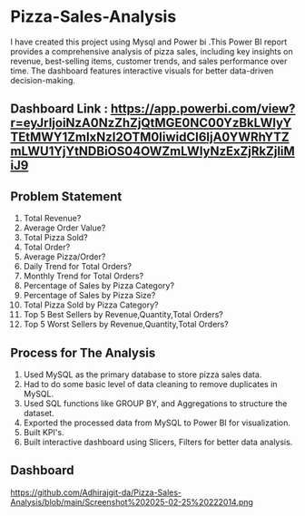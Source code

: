 # Pizza-Sales-Analysis
I have created this project using Mysql and Power bi .This Power BI report provides a comprehensive analysis of pizza sales, including key insights on revenue, best-selling items, customer trends, and sales performance over time. The dashboard features interactive visuals for better data-driven decision-making.

## Dashboard Link : https://app.powerbi.com/view?r=eyJrIjoiNzA0NzZhZjQtMGE0NC00YzBkLWIyYTEtMWY1ZmIxNzI2OTM0IiwidCI6IjA0YWRhYTZmLWU1YjYtNDBiOS04OWZmLWIyNzExZjRkZjliMiJ9

## Problem Statement
1. Total Revenue?
2. Average Order Value?
3. Total Pizza Sold?
4. Total Order?
5. Average Pizza/Order?
6. Daily Trend for Total Orders?
7. Monthly Trend for Total Orders?
8. Percentage of Sales by Pizza Category?
9. Percentage of Sales by Pizza Size?
10. Total Pizza Sold by Pizza Category?
11. Top 5 Best Sellers by Revenue,Quantity,Total Orders?
12. Top 5 Worst Sellers by Revenue,Quantity,Total Orders?

## Process for The Analysis
1. Used MySQL as the primary database to store pizza sales data.
2. Had to do some basic level of data cleaning to remove duplicates in MySQL.
3. Used SQL functions like GROUP BY, and Aggregations to structure the dataset.
4. Exported the processed data from MySQL to Power BI for visualization.
5. Built KPI's.
6. Built interactive dashboard using Slicers, Filters for better data analysis.

## Dashboard
https://github.com/Adhirajgit-da/Pizza-Sales-Analysis/blob/main/Screenshot%202025-02-25%20222014.png
